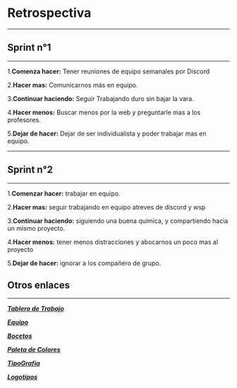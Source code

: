 # Retrospectiva 
___
## Sprint n°1
___

1.**Comenza hacer:**
Tener reuniones de equipo semanales por Discord

2.**Hacer mas:**
Comunicarnos más en equipo.

3.**Continuar haciendo:**
Seguir Trabajando duro sin bajar la vara.

4.**Hacer menos:**
Buscar menos por la web y preguntarle mas a los profesores.

5.**Dejar de hacer:**
Dejar de ser individualista y poder trabajar mas en equipo.


___
## Sprint n°2
___


1.**Comenzar hacer:** trabajar en equipo.

2.**Hacer mas:** seguir trabajando en equipo atreves de discord y wsp

3.**Continuar haciendo:** siguiendo una buena química, y compartiendo hacia un mismo proyecto.

4.**Hacer menos:** tener menos distracciones y abocarnos un poco mas al proyecto

5.**Dejar de hacer:** ignorar a los compañero de grupo.


## __Otros enlaces__
___
        

[***Tablero de Trabajo***](https://trello.com/b/qqokXi3O/fullhouse)
        
[***Equipo***](Equipo.md)

[***Bocetos***](Diseño/bocetos.md)

[***Paleta de Colores***](Diseño/Colores.md)

[***TipoGrafia***](Diseño/tipografia.md)

[***Logotipos***](Diseño/Logotipos/Logotipos.md)
